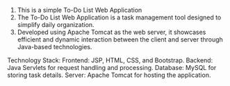 1. This is a simple To-Do List Web Application
2. The To-Do List Web Application is a task management tool designed to simplify daily organization.
3. Developed using Apache Tomcat as the web server, it showcases efficient and dynamic interaction between the client and server through Java-based technologies.

Technology Stack:
Frontend: JSP, HTML, CSS, and Bootstrap.
Backend: Java Servlets for request handling and processing.
Database: MySQL for storing task details.
Server: Apache Tomcat for hosting the application.
